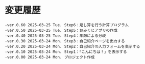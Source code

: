 # 変更履歴

	-ver.0.60 2025-03-25 Tue. Step6：足し算を行う計算プログラム
	-ver.0.50 2025-03-25 Tue. Step5：おみくじアプリの作成
	-ver.0.40 2025-03-25 Tue. Step4：年齢による分岐
	-ver.0.30 2025-03-24 Mon. Step3：自己紹介ページを出力する
	-ver.0.20 2025-03-24 Mon. Step2：自己紹介の入力フォームを表示する
	-ver.0.10 2025-03-24 Mon. Step1：「こんにちは！」を表示する
	-ver.0.00 2025-03-24 Mon. プロジェクト作成
